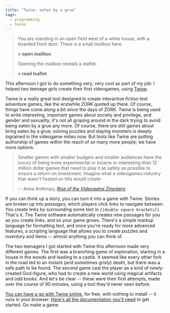 ```yaml
---
title: "Twine: eaten by a grue"
tags:
  - programming
  - twine
---
```


> You are standing in an open field west of a white house, with a boarded front door. There is a small mailbox here.
> 
> <strong>&gt; open mailbox</strong>
>
> Opening the mailbox reveals a leaflet.
> 
> <strong>&gt; read leaflet</strong>

This afternoon I got to do something very, very cool as part of my job: I helped two teenage girls create their first videogames, using [Twine](http://twinery.org/).

Twine is a really great tool designed to create interactive fiction text adventure games, like the erstwhile ZORK quoted up there. Of course, things have come along a bit since the days of ZORK. Twine is being used to write interesting, important games about society and privilege, and gender and sexuality; it's not all groping around in the dark trying to avoid being eaten by a grue any more. Of course, there <em>are</em> still games about bring eaten by a grue; solving puzzles and slaying monsters is deeply ingrained in the videogame milieu now. But tools like Twine are putting authorship of games within the reach of so many more people; we have more options.

> Smaller games with smaller budgets and smaller audiences have the luxury of being more experimental or bizarre or interesting than 12 million dollar games that need to play it as safely as possible to ensure a return on investment. Imagine what a videogames industry that wasn't fixated on hits would create
>
> -- Anna Anthropy, *[Rise of the Videogame Zinesters](https://www.amazon.co.uk/Rise-Videogame-Zinesters-Drop-outs-Housewives/dp/1609803728)*

If you can think up a story, you can turn it into a game with Twine. Stories are broken up into *passages*, which players click links to navigate between. You create links by surrounding some text in `[[double square brackets]]`. That's it. The Twine software automatically creates new passages for you as you create links, and so your game grows. There's a simple markup language for formatting text, and once you're ready for more advanced features, a scripting language that allows you to create puzzles and inventory and items -- almost anything you can think of.

The two teenagers I got started with Twine this afternoon made very different games. The first was a branching game of exploration, starting in a house in the woods and leading to a castle. It seemed like every other fork in the road led to an instant (and sometimes grisly) death, but there was a safe path to be found. The second game cast the player as a kind of newly-created God-figure, who had to create a new world using magical artifacts and odd books. And let's be clear -- these were their first attempts, made over the course of 90 minutes, using a tool they'd never seen before.

[You can have a go with Twine online](http://twinery.org/2/), for free, with nothing to install -- it runs in your browser. [Here's all the documentation you'll need](http://twine2.neocities.org/) to get started. Go make a game.

